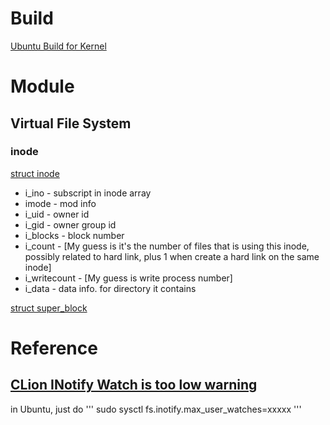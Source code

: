 # Build
[Ubuntu Build for Kernel](https://wiki.ubuntu.com/KernelTeam/GitKernelBuild)

# Module

## Virtual File System
### inode
[struct inode](https://github.com/torvalds/linux/blob/master/include/linux/fs.h)
* i_ino - subscript in inode array
* imode - mod info
* i_uid - owner id
* i_gid - owner group id
* i_blocks - block number
* i_count - [My guess is it's the number of files that is using this inode, possibly related to hard link, plus 1 when create a hard link on the same inode]
* i_writecount - [My guess is write process number]
* i_data - data info. for directory it contains 

[struct super_block](https://github.com/torvalds/linux/blob/master/include/linux/fs.h)


# Reference
## [CLion INotify Watch is too low warning](https://confluence.jetbrains.com/display/IDEADEV/Inotify+Watches+Limit) 
in Ubuntu, just do
'''
sudo sysctl fs.inotify.max_user_watches=xxxxx
'''